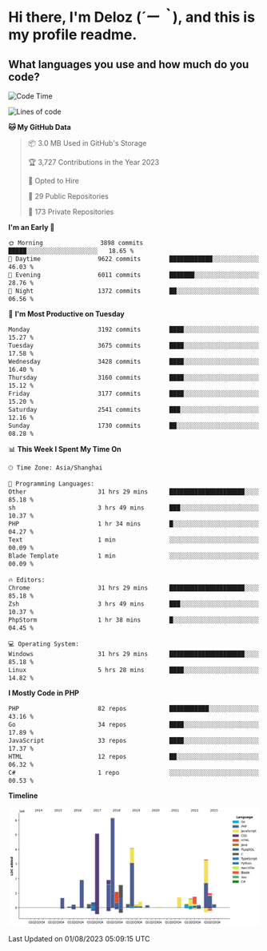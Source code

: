# **Hi there, I'm Deloz (*´ー｀*), and this is my profile readme.**

## **What languages you use and how much do you code?**

<!--START_SECTION:waka-->
![Code Time](http://img.shields.io/badge/Code%20Time-2%2C027%20hrs%2029%20mins-blue)

![Lines of code](https://img.shields.io/badge/From%20Hello%20World%20I%27ve%20Written-31.5%20million%20lines%20of%20code-blue)

**🐱 My GitHub Data** 

> 📦 3.0 MB Used in GitHub's Storage 
 > 
> 🏆 3,727 Contributions in the Year 2023
 > 
> 💼 Opted to Hire
 > 
> 📜 29 Public Repositories 
 > 
> 🔑 173 Private Repositories 
 > 
**I'm an Early 🐤** 

```text
🌞 Morning                3898 commits        █████░░░░░░░░░░░░░░░░░░░░   18.65 % 
🌆 Daytime                9622 commits        ████████████░░░░░░░░░░░░░   46.03 % 
🌃 Evening                6011 commits        ███████░░░░░░░░░░░░░░░░░░   28.76 % 
🌙 Night                  1372 commits        ██░░░░░░░░░░░░░░░░░░░░░░░   06.56 % 
```
📅 **I'm Most Productive on Tuesday** 

```text
Monday                   3192 commits        ████░░░░░░░░░░░░░░░░░░░░░   15.27 % 
Tuesday                  3675 commits        ████░░░░░░░░░░░░░░░░░░░░░   17.58 % 
Wednesday                3428 commits        ████░░░░░░░░░░░░░░░░░░░░░   16.40 % 
Thursday                 3160 commits        ████░░░░░░░░░░░░░░░░░░░░░   15.12 % 
Friday                   3177 commits        ████░░░░░░░░░░░░░░░░░░░░░   15.20 % 
Saturday                 2541 commits        ███░░░░░░░░░░░░░░░░░░░░░░   12.16 % 
Sunday                   1730 commits        ██░░░░░░░░░░░░░░░░░░░░░░░   08.28 % 
```


📊 **This Week I Spent My Time On** 

```text
🕑︎ Time Zone: Asia/Shanghai

💬 Programming Languages: 
Other                    31 hrs 29 mins      █████████████████████░░░░   85.18 % 
sh                       3 hrs 49 mins       ███░░░░░░░░░░░░░░░░░░░░░░   10.37 % 
PHP                      1 hr 34 mins        █░░░░░░░░░░░░░░░░░░░░░░░░   04.27 % 
Text                     1 min               ░░░░░░░░░░░░░░░░░░░░░░░░░   00.09 % 
Blade Template           1 min               ░░░░░░░░░░░░░░░░░░░░░░░░░   00.09 % 

🔥 Editors: 
Chrome                   31 hrs 29 mins      █████████████████████░░░░   85.18 % 
Zsh                      3 hrs 49 mins       ███░░░░░░░░░░░░░░░░░░░░░░   10.37 % 
PhpStorm                 1 hr 38 mins        █░░░░░░░░░░░░░░░░░░░░░░░░   04.45 % 

💻 Operating System: 
Windows                  31 hrs 29 mins      █████████████████████░░░░   85.18 % 
Linux                    5 hrs 28 mins       ████░░░░░░░░░░░░░░░░░░░░░   14.82 % 
```

**I Mostly Code in PHP** 

```text
PHP                      82 repos            ███████████░░░░░░░░░░░░░░   43.16 % 
Go                       34 repos            ████░░░░░░░░░░░░░░░░░░░░░   17.89 % 
JavaScript               33 repos            ████░░░░░░░░░░░░░░░░░░░░░   17.37 % 
HTML                     12 repos            ██░░░░░░░░░░░░░░░░░░░░░░░   06.32 % 
C#                       1 repo              ░░░░░░░░░░░░░░░░░░░░░░░░░   00.53 % 
```



**Timeline**

![Lines of Code chart](https://raw.githubusercontent.com/deloz/deloz/main/assets/bar_graph.png)


 Last Updated on 01/08/2023 05:09:15 UTC
<!--END_SECTION:waka-->
